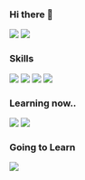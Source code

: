 ### Hi there 👋
<img src="https://img.shields.io/badge/Gmail-EA4335?style=for-the-badge&logo=Gmail&logoColor=white"/> <img src="https://img.shields.io/badge/Notion-000000?style=for-the-badge&logo=Notion&logoColor=white"/>

### Skills
<img src="https://img.shields.io/badge/HTML5-E34F26?style=for-the-badge&logo=HTML5&logoColor=white"/> <img src="https://img.shields.io/badge/CSS3-1572B6?style=for-the-badge&logo=CSS3&logoColor=white"/> <img src="https://img.shields.io/badge/React-61DAFB?style=for-the-badge&logo=React&logoColor=white"/> <img src="https://img.shields.io/badge/JavaScript-F7DF1E?style=for-the-badge&logo=JavaScript&logoColor=black"/> 

### Learning now..
<img src="https://img.shields.io/badge/Node.js-339933?style=for-the-badge&logo=Node.js&logoColor=white"/> <img src="https://img.shields.io/badge/Express-EA4335?style=for-the-badge&logo=Express&logoColor=white"/>

### Going to Learn
<img src="https://img.shields.io/badge/TypeScript-3178C6?style=for-the-badge&logo=TypeScript&logoColor=white"/>
<!--
**lunarmoon7/lunarmoon7** is a ✨ _special_ ✨ repository because its `README.md` (this file) appears on your GitHub profile.

Here are some ideas to get you started:

- 🔭 I’m currently working on ...
- 🌱 I’m currently learning ...
- 👯 I’m looking to collaborate on ...
- 🤔 I’m looking for help with ...
- 💬 Ask me about ...
- 📫 How to reach me: ...
- 😄 Pronouns: ...
- ⚡ Fun fact: ...
-->
